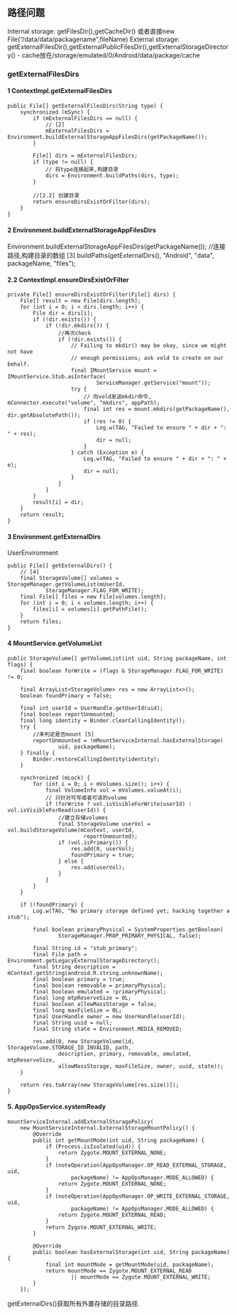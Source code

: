 ## 路径问题

Internal storage:  getFilesDir(),getCacheDir()   或者直接new File(“/data/data/packagename”,fileName)
External storage: getExternalFilesDir(),getExternalPublicFilesDir(),getExternalStorageDirectory()
    - cache放在/storage/emulated/0/Android/data/package/cache


### getExternalFilesDirs

#### 1 ContextImpl.getExternalFilesDirs

    public File[] getExternalFilesDirs(String type) {
        synchronized (mSync) {
            if (mExternalFilesDirs == null) {
                // [2]
                mExternalFilesDirs = Environment.buildExternalStorageAppFilesDirs(getPackageName());
            }

            File[] dirs = mExternalFilesDirs;
            if (type != null) {
                // 将type连接起来,构建目录
                dirs = Environment.buildPaths(dirs, type);
            }

            //[2.2] 创建目录
            return ensureDirsExistOrFilter(dirs);
        }
    }

#### 2 Environment.buildExternalStorageAppFilesDirs

Environment.buildExternalStorageAppFilesDirs(getPackageName());
    //连接路径,构建目录的数组 [3]
    buildPaths(getExternalDirs(), "Android", "data", packageName, "files");

#### 2.2 ContextImpl.ensureDirsExistOrFilter

    private File[] ensureDirsExistOrFilter(File[] dirs) {
        File[] result = new File[dirs.length];
        for (int i = 0; i < dirs.length; i++) {
            File dir = dirs[i];
            if (!dir.exists()) {
                if (!dir.mkdirs()) {
                    //再次check
                    if (!dir.exists()) {
                        // Failing to mkdir() may be okay, since we might not have
                        // enough permissions; ask vold to create on our behalf.
                        final IMountService mount = IMountService.Stub.asInterface(
                                ServiceManager.getService("mount"));
                        try {
                            // 向vold发送mkdir命令, mConnector.execute("volume", "mkdirs", appPath);
                            final int res = mount.mkdirs(getPackageName(), dir.getAbsolutePath());
                            if (res != 0) {
                                Log.w(TAG, "Failed to ensure " + dir + ": " + res);
                                dir = null;
                            }
                        } catch (Exception e) {
                            Log.w(TAG, "Failed to ensure " + dir + ": " + e);
                            dir = null;
                        }
                    }
                }
            }
            result[i] = dir;
        }
        return result;
    }


#### 3 Environment.getExternalDirs

UserEnvironment

    public File[] getExternalDirs() {
        // [4]
        final StorageVolume[] volumes = StorageManager.getVolumeList(mUserId,
                StorageManager.FLAG_FOR_WRITE);
        final File[] files = new File[volumes.length];
        for (int i = 0; i < volumes.length; i++) {
            files[i] = volumes[i].getPathFile();
        }
        return files;
    }

#### 4 MountService.getVolumeList

    public StorageVolume[] getVolumeList(int uid, String packageName, int flags) {
        final boolean forWrite = (flags & StorageManager.FLAG_FOR_WRITE) != 0;

        final ArrayList<StorageVolume> res = new ArrayList<>();
        boolean foundPrimary = false;

        final int userId = UserHandle.getUserId(uid);
        final boolean reportUnmounted;
        final long identity = Binder.clearCallingIdentity();
        try {
            //来判定是否mount [5]
            reportUnmounted = !mMountServiceInternal.hasExternalStorage(
                    uid, packageName);
        } finally {
            Binder.restoreCallingIdentity(identity);
        }

        synchronized (mLock) {
            for (int i = 0; i < mVolumes.size(); i++) {
                final VolumeInfo vol = mVolumes.valueAt(i);
                // 只针对可写或者可读的volume
                if (forWrite ? vol.isVisibleForWrite(userId) : vol.isVisibleForRead(userId)) {
                    //建立存储volumes
                    final StorageVolume userVol = vol.buildStorageVolume(mContext, userId,
                            reportUnmounted);
                    if (vol.isPrimary()) {
                        res.add(0, userVol);
                        foundPrimary = true;
                    } else {
                        res.add(userVol);
                    }
                }
            }
        }

        if (!foundPrimary) {
            Log.w(TAG, "No primary storage defined yet; hacking together a stub");

            final boolean primaryPhysical = SystemProperties.getBoolean(
                    StorageManager.PROP_PRIMARY_PHYSICAL, false);

            final String id = "stub_primary";
            final File path = Environment.getLegacyExternalStorageDirectory();
            final String description = mContext.getString(android.R.string.unknownName);
            final boolean primary = true;
            final boolean removable = primaryPhysical;
            final boolean emulated = !primaryPhysical;
            final long mtpReserveSize = 0L;
            final boolean allowMassStorage = false;
            final long maxFileSize = 0L;
            final UserHandle owner = new UserHandle(userId);
            final String uuid = null;
            final String state = Environment.MEDIA_REMOVED;

            res.add(0, new StorageVolume(id, StorageVolume.STORAGE_ID_INVALID, path,
                    description, primary, removable, emulated, mtpReserveSize,
                    allowMassStorage, maxFileSize, owner, uuid, state));
        }

        return res.toArray(new StorageVolume[res.size()]);
    }

#### 5. AppOpsService.systemReady


    mountServiceInternal.addExternalStoragePolicy(
        new MountServiceInternal.ExternalStorageMountPolicy() {
            @Override
            public int getMountMode(int uid, String packageName) {
                if (Process.isIsolated(uid)) {
                    return Zygote.MOUNT_EXTERNAL_NONE;
                }
                if (noteOperation(AppOpsManager.OP_READ_EXTERNAL_STORAGE, uid,
                        packageName) != AppOpsManager.MODE_ALLOWED) {
                    return Zygote.MOUNT_EXTERNAL_NONE;
                }
                if (noteOperation(AppOpsManager.OP_WRITE_EXTERNAL_STORAGE, uid,
                        packageName) != AppOpsManager.MODE_ALLOWED) {
                    return Zygote.MOUNT_EXTERNAL_READ;
                }
                return Zygote.MOUNT_EXTERNAL_WRITE;
            }

            @Override
            public boolean hasExternalStorage(int uid, String packageName) {
                final int mountMode = getMountMode(uid, packageName);
                return mountMode == Zygote.MOUNT_EXTERNAL_READ
                        || mountMode == Zygote.MOUNT_EXTERNAL_WRITE;
            }
        });



getExternalDirs()获取所有外置存储的目录路径.
